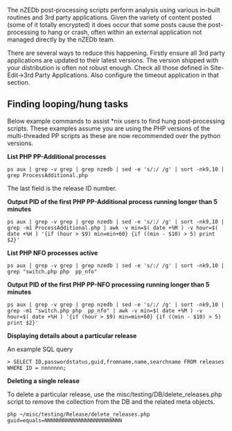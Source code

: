 The nZEDb post-processing scripts perform analysis using various in-built routines and 3rd party applications. Given the variety of content posted (some of it totally encrypted) it does occur that some posts cause the post-processing to hang or crash, often within an external application not managed directly by the nZEDb team.

There are several ways to reduce this happening. Firstly ensure all 3rd party applications are updated to their latest versions. The version shipped with your distribution is often not robust enough. Check all those defined in Site-Edit->3rd Party Applications. Also configure the timeout application in that section.

## Finding looping/hung tasks


Below example commands to assist *nix users to find hung post-processing scripts. These examples assume you are using the PHP versions of the multi-threaded PP scripts as these are now recommended over the python versions.

**List PHP PP-Additional processes**
```
ps aux | grep -v grep | grep nzedb | sed -e 's/:/ /g' | sort -nk9,10 | grep ProcessAdditional.php
```
The last field is the release ID number.

**Output PID of the first PHP PP-Additional process running longer than 5 minutes**
```
ps aux | grep -v grep | grep nzedb | sed -e 's/:/ /g' | sort -nk9,10 | grep -m1 ProcessAdditional.php | awk -v min=$( date +%M ) -v hour=$( date +%H ) '{if (hour > $9) min=min+60} {if ((min - $10) > 5) print $2}'
```

**List PHP NFO processes active**
```
ps aux | grep -v grep | grep nzedb | sed -e 's/:/ /g' | sort -nk9,10 | grep "switch.php php  pp_nfo"
```

**Output PID of the first PHP PP-NFO processing running longer than 5 minutes**
```
ps aux | grep -v grep | grep nzedb | sed -e 's/:/ /g' | sort -nk9,10 | grep -m1 "switch.php php  pp_nfo" | awk -v min=$( date +%M ) -v hour=$( date +%H ) '{if (hour > $9) min=min+60} {if ((min - $10) > 5) print $2}'
```

**Displaying details about a particular release**

An example SQL query 
```
> SELECT ID,passwordstatus,guid,fromname,name,searchname FROM releases WHERE ID = nnnnnnn;
```

**Deleting a single release**

To delete a particular release, use the misc/testing/DB/delete_releases.php script to remove the collection from the DB and the related meta objects.
```
php ~/misc/testing/Release/delete_releases.php guid=equals=NNNNNNNNNNNNNNNNNNNNNNNNN
```
